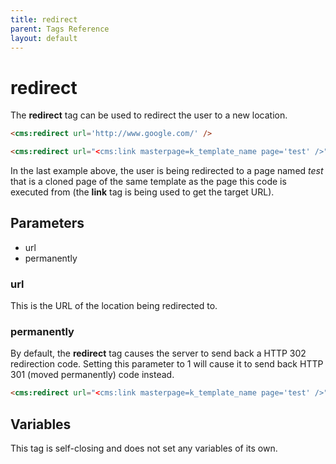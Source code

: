 ```yaml
---
title: redirect
parent: Tags Reference
layout: default
---
```


# redirect

The **redirect** tag can be used to redirect the user to a new location.

```html
<cms:redirect url='http://www.google.com/' />
```

```html
<cms:redirect url="<cms:link masterpage=k_template_name page='test' />" />
```

In the last example above, the user is being redirected to a page named _test_ that is a cloned page of the same template as the page this code is executed from (the **link** tag is being used to get the target URL).

## Parameters

* url
* permanently

### url

This is the URL of the location being redirected to.

### permanently

By default, the **redirect** tag causes the server to send back a HTTP 302 redirection code. Setting this parameter to 1 will cause it to send back HTTP 301 (moved permanently) code instead.

```html
<cms:redirect url="<cms:link masterpage=k_template_name page='test' />" permanently='1' />
```

## Variables

This tag is self-closing and does not set any variables of its own.
